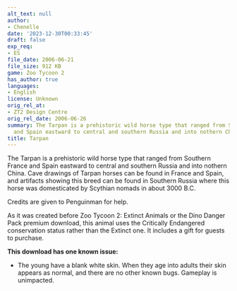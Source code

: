 ```yaml
---
alt_text: null
author:
- Chenelle
date: '2023-12-30T00:33:45'
draft: false
exp_req:
- ES
file_date: 2006-06-21
file_size: 912 KB
game: Zoo Tycoon 2
has_author: true
languages:
- English
license: Unknown
orig_rel_at:
- ZT2 Design Centre
orig_rel_date: 2006-06-26
summary: The Tarpan is a prehistoric wild horse type that ranged from Southern France
  and Spain eastward to central and southern Russia and into nothern China.
title: Tarpan
---
```

The Tarpan is a prehistoric wild horse type that ranged from Southern France and Spain eastward to central and southern Russia and into nothern China. Cave drawings of Tarpan horses can be found in France and Spain, and artifacts showing this breed can be found in Southern Russia where this horse was domesticated by Scythian nomads in about 3000 B.C.

Credits are given to Penguinman for help.

As it was created before Zoo Tycoon 2: Extinct Animals or the Dino Danger Pack premium download, this animal uses the Critically Endangered conservation status rather than the Extinct one. It includes a gift for guests to purchase.

**This download has one known issue:**
- The young have a blank white skin. When they age into adults their skin appears as normal, and there are no other known bugs. Gameplay is unimpacted.